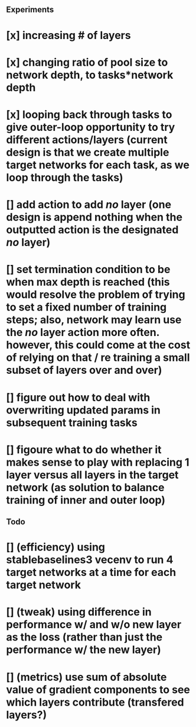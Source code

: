 ## Experiments 
# [x] increasing # of layers
# [x] changing ratio of pool size to network depth, to tasks*network depth
# [x] looping back through tasks to give outer-loop opportunity to try different actions/layers (current design is that we create multiple target networks for each task, as we loop through the tasks)
# [] add action to add *no* layer (one design is append nothing when the outputted action is the designated *no* layer)
# [] set termination condition to be when max depth is reached (this would resolve the problem of trying to set a fixed number of training steps; also, network may learn use the *no* layer action more often. however, this could come at the cost of relying on that / re training a small subset of layers over and over)
# [] figure out how to deal with overwriting updated params in subsequent training tasks
# [] figoure what to do whether it makes sense to play with replacing 1 layer versus all layers in the target network (as solution to balance training of inner and outer loop)

## Todo
# [] (efficiency) using stablebaselines3 vecenv to run 4 target networks at a time for each target network
# [] (tweak) using difference in performance w/ and w/o new layer as the loss (rather than just the performance w/ the new layer)
# [] (metrics) use sum of absolute value of gradient components to see which layers contribute (transfered layers?)